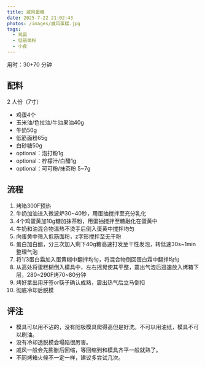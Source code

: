 ```yaml
---
title: 戚风蛋糕
date: 2025-7-22 21:02:43
photos: /images/戚风蛋糕.jpg
tags:
  - 鸡蛋
  - 低筋面粉
  - 小食
---
```


用时：30+70 分钟

## 配料

2 人份（7寸）

- 鸡蛋4个
- 玉米油/色拉油/牛油果油40g
- 牛奶50g
- 低筋面粉65g
- 白砂糖50g
- optional：泡打粉1g
- optional：柠檬汁/白醋1g
- optional：可可粉/抹茶粉 5~7g

<!--more-->

## 流程

1. 烤箱300F预热
2. 牛奶加油进入微波炉30~40秒，用蛋抽搅拌至充分乳化
3. 4个鸡蛋黄加10g糖加抹茶粉，用蛋抽搅拌至糖融化在蛋黄中
4. 牛奶和油混合物温热不烫手后倒入蛋黄中搅拌均匀
5. 向蛋黄中筛入低筋面粉，z字形搅拌至无干粉
6. 蛋白加白醋，分三次加入剩下40g糖高速打发至干性发泡，转低速30s~1min整理气泡
7. 将1/3蛋白霜加入蛋黄糊中翻拌均匀，将混合物倒回蛋白霜中翻拌均匀
8. 从高处将蛋糕糊倒入模具中，左右摇晃使其平整，震出气泡后迅速放入烤箱下层，280~290F烤70~80分钟
9. 烤好拿出用牙签or筷子确认成熟，震出热气后立马倒扣
10. 彻底冷却后脱模

## 评注

- 模具可以用不沾的，没有阳极模具爬得高但是好洗。不可以用油纸，模具不可以刷油。
- 没有冷却透脱模会塌陷很厉害。
- 戚风一般会先膨胀后回缩，等回缩到和模具齐平一般就熟了。
- 不同烤箱火候不一定一样，建议多尝试几次。
